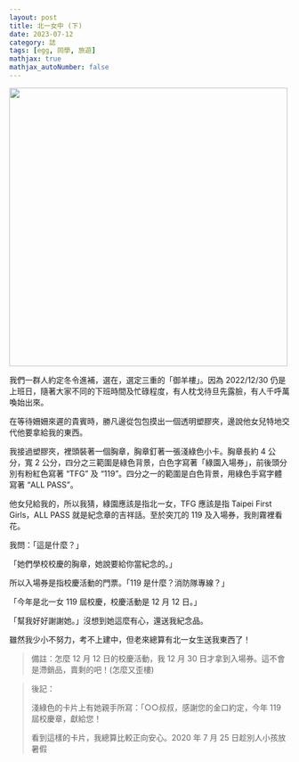 ```yaml
---
layout: post
title: 北一女中 (下) 
date: 2023-07-12
category: 誌
tags: [egg, 同學, 旅遊]
mathjax: true
mathjax_autoNumber: false
---
```


<img src="/blog/assets/images/2023/tfg119.jpg" style="width:500px"/>

<!--more-->

我們一群人約定冬令進補，選在，選定三重的「御羊樓」。因為 2022/12/30 仍是上班日，隨著大家不同的下班時間及忙碌程度，有人枕戈待旦先露臉，有人千呼萬喚始出來。

在等待姍姍來遲的貴賓時，勝凡邊從包包摸出一個透明塑膠夾，邊說他女兒特地交代他要拿給我的東西。 

我接過塑膠夾，裡頭裝著一個胸章，胸章釘著一張淺綠色小卡。胸章長約 4 公分，寬 2 公分，四分之三範圍是綠色背景，白色字寫著「綠園入場券」，前後頭分別有粉紅色寫著 “TFG” 及 “119”。四分之一的範圍是白色背景，用綠色手寫字體寫著 “ALL PASS”。 

他女兒給我的，所以我猜，綠園應該是指北一女，TFG 應該是指 Taipei First Girls，ALL PASS 就是紀念章的吉祥話。至於突兀的 119 及入場券，我則霧裡看花。 

我問：「這是什麼？」 

「她們學校校慶的胸章，她說要給你當紀念的。」

所以入場券是指校慶活動的門票。「119 是什麼？消防隊專線？」 

「今年是北一女 119 屆校慶，校慶活動是 12 月 12 日。」 

「幫我好好謝謝她。」沒想到她這麼有心，還送我紀念品。

雖然我少小不努力，考不上建中，但老來總算有北一女生送我東西了！

> 備註：怎麼 12 月 12 日的校慶活動，我 12 月 30 日才拿到入場券。這不會是滯銷品，賣剩的吧！(怎麼又歪樓)

> 後記：
> 
> 淺綠色的卡片上有她親手所寫：「○○叔叔，感謝您的金口約定，今年 119 屆校慶章，獻給您！
>
> 看到這樣的卡片，我總算比較正向安心。2020 年 7 月 25 日趁別人小孩放暑假
